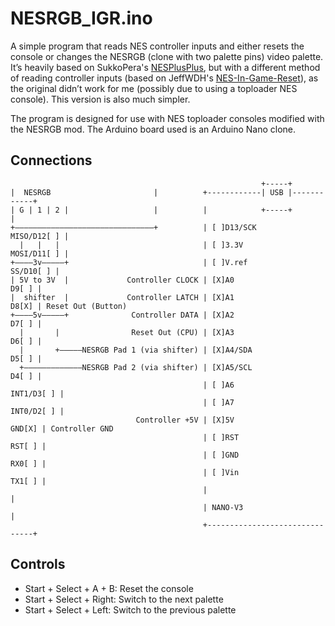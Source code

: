 # NESRGB_IGR.ino

A simple program that reads NES controller inputs and either resets the console or changes the NESRGB (clone with two palette pins) video palette. It’s heavily based on SukkoPera's [NESPlusPlus](https://github.com/SukkoPera/NESPlusPlus/tree/master), but with a different method of reading controller inputs (based on JeffWDH's [NES-In-Game-Reset](https://github.com/JeffWDH/NES-In-Game-Reset)), as the original didn’t work for me (possibly due to using a toploader NES console). This version is also much simpler.

The program is designed for use with NES toploader consoles modified with the NESRGB mod. The Arduino board used is an Arduino Nano clone.

## Connections

```
                                                        +-----+
|  NESRGB                       |          +------------| USB |------------+
| G | 1 | 2 |                   |          |            +-----+            |
+–––––––––––––––––––––––––––––––+          | [ ]D13/SCK        MISO/D12[ ] |
  |   |   |                                | [ ]3.3V           MOSI/D11[ ] |
+––––3v–––––+                              | [ ]V.ref            SS/D10[ ] |
| 5V to 3V  |             Controller CLOCK | [X]A0                   D9[ ] |
|  shifter  |             Controller LATCH | [X]A1                   D8[X] | Reset Out (Button)
+––––5v–––––+              Controller DATA | [X]A2                   D7[ ] |
  |       |                Reset Out (CPU) | [X]A3                   D6[ ] |
  |       +–––––NESRGB Pad 1 (via shifter) | [X]A4/SDA               D5[ ] |
  +–––––––––––––NESRGB Pad 2 (via shifter) | [X]A5/SCL               D4[ ] |
                                           | [ ]A6              INT1/D3[ ] |
                                           | [ ]A7              INT0/D2[ ] |
                            Controller +5V | [X]5V                  GND[X] | Controller GND
                                           | [ ]RST                 RST[ ] |
                                           | [ ]GND                 RX0[ ] |
                                           | [ ]Vin                 TX1[ ] |
                                           |                               |
                                           | NANO-V3                       |
                                           +-------------------------------+
```

## Controls

- Start + Select + A + B: Reset the console
- Start + Select + Right: Switch to the next palette
- Start + Select + Left: Switch to the previous palette
